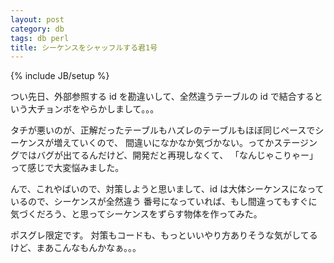 ```yaml
---
layout: post
category: db
tags: db perl
title: シーケンスをシャッフルする君1号
---
```

{% include JB/setup %}

つい先日、外部参照する id を勘違いして、全然違うテーブルの id で結合するという大チョンボをやらかしまして。。。

タチが悪いのが、正解だったテーブルもハズレのテーブルもほぼ同じペースでシーケンスが増えていくので、
間違いになかなか気づかない。ってかステージングではバグが出てるんだけど、開発だと再現しなくて、
「なんじゃこりゃー」って感じで大変悩みました。

んで、これやばいので、対策しようと思いまして、id は大体シーケンスになっているので、シーケンスが全然違う
番号になっていれば、もし間違ってもすぐに気づくだろう、と思ってシーケンスをずらす物体を作ってみた。

<script src="https://gist.github.com/tsucchi/8035822.js"></script>

ポスグレ限定です。
対策もコードも、もっといいやり方ありそうな気がしてるけど、まあこんなもんかなぁ。。。

